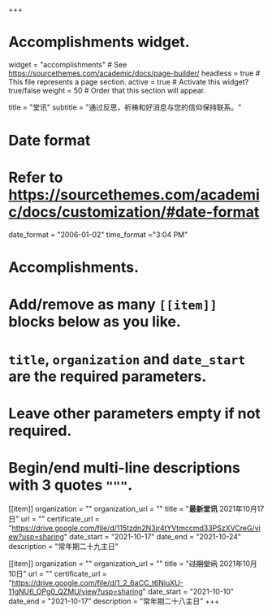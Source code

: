 +++
# Accomplishments widget.
widget = "accomplishments"  # See https://sourcethemes.com/academic/docs/page-builder/
headless = true  # This file represents a page section.
active = true  # Activate this widget? true/false
weight = 50  # Order that this section will appear.

title = "堂讯"
subtitle = "通过反思，祈祷和好消息与您的信仰保持联系。"

# Date format
#   Refer to https://sourcethemes.com/academic/docs/customization/#date-format
date_format = "2006-01-02"
time_format ="3:04 PM"

# Accomplishments.
#   Add/remove as many `[[item]]` blocks below as you like.
#   `title`, `organization` and `date_start` are the required parameters.
#   Leave other parameters empty if not required.
#   Begin/end multi-line descriptions with 3 quotes `"""`.

[[item]]
  organization = ""
  organization_url = ""
  title = "**最新堂讯** 2021年10月17日"
  url = ""
  certificate_url = "https://drive.google.com/file/d/115tzdn2N3jr4tYVtmccmd33PSzXVCreG/view?usp=sharing"
  date_start = "2021-10-17"
  date_end = "2021-10-24"
  description = "常年期二十九主日"

[[item]]
  organization = ""
  organization_url = ""
  title = "~~过期堂讯~~ 2021年10月10日"
  url = ""
  certificate_url = "https://drive.google.com/file/d/1_2_6aCC_t6NjuXU-11gNU6_OPg0_QZMU/view?usp=sharing"
  date_start = "2021-10-10"
  date_end = "2021-10-17"
  description = "常年期二十八主日"
+++
